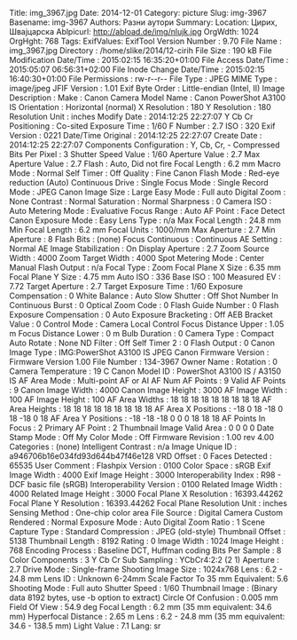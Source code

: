 Title: img_3967.jpg
Date: 2014-12-01
Category: picture
Slug: img-3967
Basename: img-3967
Authors: Разни аутори
Summary:
Location: Цирих, Швајцарска
Ablpicurl: http://abload.de/img/nlujk.jpg
OrgWdth: 1024
OrgHght: 768
Tags:
ExifValues: ExifTool Version Number : 9.70
            File Name : img_3967.jpg
            Directory : /home/slike/2014/12-cirih
            File Size : 190 kB
            File Modification Date/Time : 2015:02:15 16:35:20+01:00
            File Access Date/Time : 2015:05:07 06:56:31+02:00
            File Inode Change Date/Time : 2015:02:15 16:40:30+01:00
            File Permissions : rw-r--r--
            File Type : JPEG
            MIME Type : image/jpeg
            JFIF Version : 1.01
            Exif Byte Order : Little-endian (Intel, II)
            Image Description :
            Make : Canon
            Camera Model Name : Canon PowerShot A3100 IS
            Orientation : Horizontal (normal)
            X Resolution : 180
            Y Resolution : 180
            Resolution Unit : inches
            Modify Date : 2014:12:25 22:27:07
            Y Cb Cr Positioning : Co-sited
            Exposure Time : 1/60
            F Number : 2.7
            ISO : 320
            Exif Version : 0221
            Date/Time Original : 2014:12:25 22:27:07
            Create Date : 2014:12:25 22:27:07
            Components Configuration : Y, Cb, Cr, -
            Compressed Bits Per Pixel : 3
            Shutter Speed Value : 1/60
            Aperture Value : 2.7
            Max Aperture Value : 2.7
            Flash : Auto, Did not fire
            Focal Length : 6.2 mm
            Macro Mode : Normal
            Self Timer : Off
            Quality : Fine
            Canon Flash Mode : Red-eye reduction (Auto)
            Continuous Drive : Single
            Focus Mode : Single
            Record Mode : JPEG
            Canon Image Size : Large
            Easy Mode : Full auto
            Digital Zoom : None
            Contrast : Normal
            Saturation : Normal
            Sharpness : 0
            Camera ISO : Auto
            Metering Mode : Evaluative
            Focus Range : Auto
            AF Point : Face Detect
            Canon Exposure Mode : Easy
            Lens Type : n/a
            Max Focal Length : 24.8 mm
            Min Focal Length : 6.2 mm
            Focal Units : 1000/mm
            Max Aperture : 2.7
            Min Aperture : 8
            Flash Bits : (none)
            Focus Continuous : Continuous
            AE Setting : Normal AE
            Image Stabilization : On
            Display Aperture : 2.7
            Zoom Source Width : 4000
            Zoom Target Width : 4000
            Spot Metering Mode : Center
            Manual Flash Output : n/a
            Focal Type : Zoom
            Focal Plane X Size : 6.35 mm
            Focal Plane Y Size : 4.75 mm
            Auto ISO : 336
            Base ISO : 100
            Measured EV : 7.72
            Target Aperture : 2.7
            Target Exposure Time : 1/60
            Exposure Compensation : 0
            White Balance : Auto
            Slow Shutter : Off
            Shot Number In Continuous Burst : 0
            Optical Zoom Code : 0
            Flash Guide Number : 0
            Flash Exposure Compensation : 0
            Auto Exposure Bracketing : Off
            AEB Bracket Value : 0
            Control Mode : Camera Local Control
            Focus Distance Upper : 1.05 m
            Focus Distance Lower : 0 m
            Bulb Duration : 0
            Camera Type : Compact
            Auto Rotate : None
            ND Filter : Off
            Self Timer 2 : 0
            Flash Output : 0
            Canon Image Type : IMG:PowerShot A3100 IS JPEG
            Canon Firmware Version : Firmware Version 1.00
            File Number : 134-3967
            Owner Name :
            Rotation : 0
            Camera Temperature : 19 C
            Canon Model ID : PowerShot A3100 IS / A3150 IS
            AF Area Mode : Multi-point AF or AI AF
            Num AF Points : 9
            Valid AF Points : 9
            Canon Image Width : 4000
            Canon Image Height : 3000
            AF Image Width : 100
            AF Image Height : 100
            AF Area Widths : 18 18 18 18 18 18 18 18 18
            AF Area Heights : 18 18 18 18 18 18 18 18 18
            AF Area X Positions : -18 0 18 -18 0 18 -18 0 18
            AF Area Y Positions : -18 -18 -18 0 0 0 18 18 18
            AF Points In Focus : 2
            Primary AF Point : 2
            Thumbnail Image Valid Area : 0 0 0 0
            Date Stamp Mode : Off
            My Color Mode : Off
            Firmware Revision : 1.00 rev 4.00
            Categories : (none)
            Intelligent Contrast : n/a
            Image Unique ID : a946706b16e034fd93d644b47f46e128
            VRD Offset : 0
            Faces Detected : 65535
            User Comment :
            Flashpix Version : 0100
            Color Space : sRGB
            Exif Image Width : 4000
            Exif Image Height : 3000
            Interoperability Index : R98 - DCF basic file (sRGB)
            Interoperability Version : 0100
            Related Image Width : 4000
            Related Image Height : 3000
            Focal Plane X Resolution : 16393.44262
            Focal Plane Y Resolution : 16393.44262
            Focal Plane Resolution Unit : inches
            Sensing Method : One-chip color area
            File Source : Digital Camera
            Custom Rendered : Normal
            Exposure Mode : Auto
            Digital Zoom Ratio : 1
            Scene Capture Type : Standard
            Compression : JPEG (old-style)
            Thumbnail Offset : 5138
            Thumbnail Length : 8192
            Rating : 0
            Image Width : 1024
            Image Height : 768
            Encoding Process : Baseline DCT, Huffman coding
            Bits Per Sample : 8
            Color Components : 3
            Y Cb Cr Sub Sampling : YCbCr4:2:2 (2 1)
            Aperture : 2.7
            Drive Mode : Single-frame Shooting
            Image Size : 1024x768
            Lens : 6.2 - 24.8 mm
            Lens ID : Unknown 6-24mm
            Scale Factor To 35 mm Equivalent: 5.6
            Shooting Mode : Full auto
            Shutter Speed : 1/60
            Thumbnail Image : (Binary data 8192 bytes, use -b option to extract)
            Circle Of Confusion : 0.005 mm
            Field Of View : 54.9 deg
            Focal Length : 6.2 mm (35 mm equivalent: 34.6 mm)
            Hyperfocal Distance : 2.65 m
            Lens : 6.2 - 24.8 mm (35 mm equivalent: 34.6 - 138.5 mm)
            Light Value : 7.1
Lang: sr

